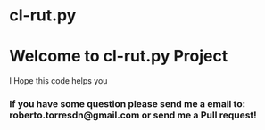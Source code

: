 cl-rut.py
=========
<h1>Welcome to cl-rut.py Project</h1>
<p>I Hope this code helps you</p>
<h3>If you have some question please send me a email to: roberto.torresdn@gmail.com or send me a Pull request!</h3>
